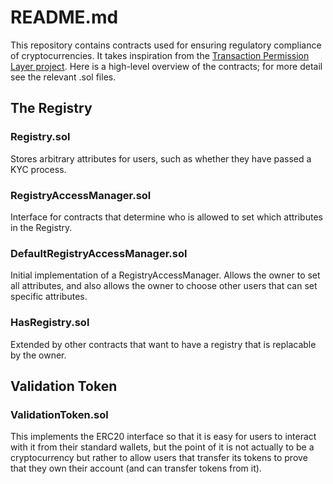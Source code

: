 # README.md

This repository contains contracts used for ensuring regulatory
compliance of cryptocurrencies. It takes inspiration from the
[Transaction Permission Layer project](https://github.com/TPL-protocol/tpl-contracts).
Here is a high-level overview of the contracts; for more detail
see the relevant .sol files.

## The Registry

### Registry.sol

Stores arbitrary attributes for users, such as whether they have
passed a KYC process.

### RegistryAccessManager.sol

Interface for contracts that determine who is allowed to set which attributes in the Registry.

### DefaultRegistryAccessManager.sol

Initial implementation of a RegistryAccessManager. Allows the owner to
set all attributes, and also allows the owner to choose other
users that can set specific attributes.

### HasRegistry.sol

Extended by other contracts that want to have a registry that is
replacable by the owner.

## Validation Token

### ValidationToken.sol

This implements the ERC20 interface so that it is easy for users to
interact with it from their standard wallets, but the point of it is
not actually to be a cryptocurrency but rather to allow users that
transfer its tokens to prove that they own their account (and can
transfer tokens from it).